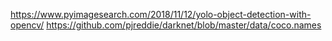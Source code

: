 https://www.pyimagesearch.com/2018/11/12/yolo-object-detection-with-opencv/
https://github.com/pjreddie/darknet/blob/master/data/coco.names
